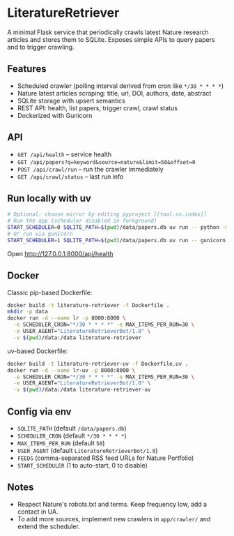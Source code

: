 # LiteratureRetriever

A minimal Flask service that periodically crawls latest Nature research articles and stores them to SQLite. Exposes simple APIs to query papers and to trigger crawling.

## Features
- Scheduled crawler (polling interval derived from cron like `*/30 * * * *`)
- Nature latest articles scraping: title, url, DOI, authors, date, abstract
- SQLite storage with upsert semantics
- REST API: health, list papers, trigger crawl, crawl status
- Dockerized with Gunicorn

## API
- `GET /api/health` – service health
- `GET /api/papers?q=keyword&source=nature&limit=50&offset=0`
- `POST /api/crawl/run` – run the crawler immediately
- `GET /api/crawl/status` – last run info

## Run locally with uv
```bash
# Optional: choose mirror by editing pyproject [[tool.uv.index]]
# Run the app (scheduler disabled in foreground)
START_SCHEDULER=0 SQLITE_PATH=$(pwd)/data/papers.db uv run -- python -m app.wsgi
# Or run via gunicorn
START_SCHEDULER=1 SQLITE_PATH=$(pwd)/data/papers.db uv run -- gunicorn -w 2 -b 0.0.0.0:8000 app.wsgi:app
```
Open http://127.0.0.1:8000/api/health

## Docker
Classic pip-based Dockerfile:
```bash
docker build -t literature-retriever -f Dockerfile .
mkdir -p data
docker run -d --name lr -p 8000:8000 \
  -e SCHEDULER_CRON="*/30 * * * *" -e MAX_ITEMS_PER_RUN=30 \
  -e USER_AGENT="LiteratureRetrieverBot/1.0" \
  -v $(pwd)/data:/data literature-retriever
```

uv-based Dockerfile:
```bash
docker build -t literature-retriever-uv -f Dockerfile.uv .
docker run -d --name lr-uv -p 8000:8000 \
  -e SCHEDULER_CRON="*/30 * * * *" -e MAX_ITEMS_PER_RUN=30 \
  -e USER_AGENT="LiteratureRetrieverBot/1.0" \
  -v $(pwd)/data:/data literature-retriever-uv
```

## Config via env
- `SQLITE_PATH` (default `/data/papers.db`)
- `SCHEDULER_CRON` (default `*/30 * * * *`)
- `MAX_ITEMS_PER_RUN` (default `50`)
- `USER_AGENT` (default `LiteratureRetrieverBot/1.0`)
- `FEEDS` (comma-separated RSS feed URLs for Nature Portfolio)
- `START_SCHEDULER` (1 to auto-start, 0 to disable)

## Notes
- Respect Nature's robots.txt and terms. Keep frequency low, add a contact in UA.
- To add more sources, implement new crawlers in `app/crawler/` and extend the scheduler.
